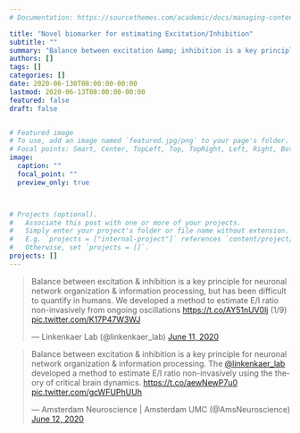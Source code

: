 ```yaml
---
# Documentation: https://sourcethemes.com/academic/docs/managing-content/

title: "Novel biomarker for estimating Excitation/Inhibition"
subtitle: ""
summary: "Balance between excitation &amp; inhibition is a key principle for neuronal network organization &amp; information processing, but has been difficult to quantify in humans. We developed a method to estimate E/I ratio non-invasively from ongoing oscillations."
authors: []
tags: []
categories: []
date: 2020-06-130T08:00:00-00:00
lastmod: 2020-06-13T08:00:00-00:00
featured: false
draft: false


# Featured image
# To use, add an image named `featured.jpg/png` to your page's folder.
# Focal points: Smart, Center, TopLeft, Top, TopRight, Left, Right, BottomLeft, Bottom, BottomRight.
image: 
  caption: ""
  focal_point: ""
  preview_only: true



# Projects (optional).
#   Associate this post with one or more of your projects.
#   Simply enter your project's folder or file name without extension.
#   E.g. `projects = ["internal-project"]` references `content/project/deep-learning/index.md`.
#   Otherwise, set `projects = []`.
projects: []
---
```

<blockquote class="twitter-tweet"><p lang="en" dir="ltr">Balance between excitation &amp; inhibition is a key principle for neuronal network organization &amp; information processing, but has been difficult to quantify in humans. We developed a method to estimate E/I ratio non-invasively from ongoing oscillations <a href="https://t.co/AY51nUV0lj">https://t.co/AY51nUV0lj</a> (1/9) <a href="https://t.co/K17P47W3WJ">pic.twitter.com/K17P47W3WJ</a></p>&mdash; Linkenkaer Lab (@linkenkaer_lab) <a href="https://twitter.com/linkenkaer_lab/status/1271038552705585153?ref_src=twsrc%5Etfw">June 11, 2020</a></blockquote> <script async src="https://platform.twitter.com/widgets.js" charset="utf-8"></script>

<blockquote class="twitter-tweet"><p lang="en" dir="ltr">Balance between excitation &amp; inhibition is a key principle for neuronal network organization &amp; information processing. The <a href="https://twitter.com/linkenkaer_lab?ref_src=twsrc%5Etfw">@linkenkaer_lab</a> developed a method to estimate E/I ratio non-invasively using the theory of critical brain dynamics. <a href="https://t.co/aewNewP7u0">https://t.co/aewNewP7u0</a> <a href="https://t.co/gcWFUPhUUh">pic.twitter.com/gcWFUPhUUh</a></p>&mdash; Amsterdam Neuroscience | Amsterdam UMC (@AmsNeuroscience) <a href="https://twitter.com/AmsNeuroscience/status/1271390271885004801?ref_src=twsrc%5Etfw">June 12, 2020</a></blockquote> <script async src="https://platform.twitter.com/widgets.js" charset="utf-8"></script>